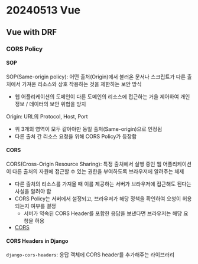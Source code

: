 # 20240513 Vue
## Vue with DRF
### CORS Policy
#### SOP
SOP(Same-origin policy): 어떤 출처(Origin)에서 불러온 문서나 스크립트가 다른 출처에서 가져온 리소스와 상호 작용하는 것을 제한하는 보안 방식
- 웹 어플리케이션의 도메인이 다른 도메인의 리소스에 접근하는 거을 제어하여 개인정보 / 데이터의 보안 위협을 방지

Origin: URL의 Protocol, Host, Port
- 위 3개의 영역이 모두 같아야만 동일 출처(Same-origin)으로 인정됨
- 다른 출처 간 리소스 요청을 위해 CORS Policy가 등장함

#### CORS
CORS(Cross-Origin Resource Sharing): 특정 출처에서 실행 중인 웹 어플리케이션이 다른 출처의 자원에 접근할 수 있는 권한을 부여하도록 브라우저에 알려주는 체제
- 다른 출처의 리소스를 가져올 때 이를 제공하는 서버가 브라우저에 접근해도 된다는 사실을 알려야 함
- CORS Policy는 서버에서 설정되고, 브라우저가 해당 정책을 확인하여 요청이 허용되는지 여부를 결정
  - 서버가 약속된 CORS Header를 포함한 응답을 보낸다면 브라우저는 해당 요청을 허용
- [CORS](https://developer.mozilla.org/ko/docs/Web/HTTP/CORS)

#### CORS Headers in Django
```django-cors-headers```: 응답 객체에 CORS header를 추가해주는 라이브러리